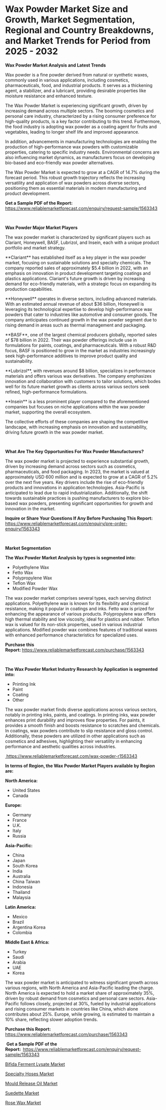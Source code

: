 <p><h1>Wax Powder Market Size and Growth, Market Segmentation, Regional and Country Breakdowns, and Market Trends for Period from 2025 -  2032</h1></p><p><strong>Wax Powder Market Analysis and Latest Trends</strong></p>
<p><p>Wax powder is a fine powder derived from natural or synthetic waxes, commonly used in various applications, including cosmetics, pharmaceuticals, food, and industrial products. It serves as a thickening agent, a stabilizer, and a lubricant, providing desirable properties like moisture resistance and enhanced texture.</p><p>The Wax Powder Market is experiencing significant growth, driven by increasing demand across multiple sectors. The booming cosmetics and personal care industry, characterized by a rising consumer preference for high-quality products, is a key factor contributing to this trend. Furthermore, the food industry is adopting wax powder as a coating agent for fruits and vegetables, leading to longer shelf life and improved appearance.</p><p>In addition, advancements in manufacturing technologies are enabling the production of high-performance wax powders with customizable properties, catering to specific industry needs. Environmental concerns are also influencing market dynamics, as manufacturers focus on developing bio-based and eco-friendly wax powder alternatives.</p><p>The Wax Powder Market is expected to grow at a CAGR of 14.7% during the forecast period. This robust growth trajectory reflects the increasing versatility and application of wax powders across diverse sectors, positioning them as essential materials in modern manufacturing and product development.</p></p>
<p><strong>Get a Sample PDF of the Report:&nbsp;</strong> <a href="https://www.reliablemarketforecast.com/enquiry/request-sample/1563343?utm_campaign=2249&utm_medium=2&utm_source=Github&utm_content=ia&utm_term=30012025&utm_id=wax-powder">https://www.reliablemarketforecast.com/enquiry/request-sample/1563343</a></p>
<p>&nbsp;</p>
<p><strong>Wax Powder Major Market Players</strong></p>
<p><p>The wax powder market is characterized by significant players such as Clariant, Honeywell, BASF, Lubrizol, and Insein, each with a unique product portfolio and market strategy.</p><p>**Clariant** has established itself as a key player in the wax powder market, focusing on sustainable solutions and specialty chemicals. The company reported sales of approximately $5.4 billion in 2022, with an emphasis on innovation in product development targeting coatings and plastics applications. Clariant's future growth is driven by increasing demand for eco-friendly materials, with a strategic focus on expanding its production capabilities.</p><p>**Honeywell** operates in diverse sectors, including advanced materials. With an estimated annual revenue of about $36 billion, Honeywell is leveraging its technological expertise to develop high-performance wax powders that cater to industries like automotive and consumer goods. The company anticipates continued growth in the wax powder segment due to rising demand in areas such as thermal management and packaging.</p><p>**BASF**, one of the largest chemical producers globally, reported sales of $78 billion in 2022. Their wax powder offerings include use in formulations for paints, coatings, and pharmaceuticals. With a robust R&D focus, BASF is positioned to grow in the market as industries increasingly seek high-performance additives to improve product quality and sustainability.</p><p>**Lubrizol**, with revenues around $8 billion, specializes in performance materials and offers various wax derivatives. The company emphasizes innovation and collaboration with customers to tailor solutions, which bodes well for its future market growth as clients across various sectors seek refined, high-performance formulations.</p><p>**Insein** is a less prominent player compared to the aforementioned companies but focuses on niche applications within the wax powder market, supporting the overall ecosystem. </p><p>The collective efforts of these companies are shaping the competitive landscape, with increasing emphasis on innovation and sustainability, driving future growth in the wax powder market.</p></p>
<p>&nbsp;</p>
<p><strong>What Are The Key Opportunities For Wax Powder Manufacturers?</strong></p>
<p><p>The wax powder market is projected to experience substantial growth, driven by increasing demand across sectors such as cosmetics, pharmaceuticals, and food packaging. In 2023, the market is valued at approximately USD 600 million and is expected to grow at a CAGR of 5.2% over the next five years. Key drivers include the rise of eco-friendly products and innovations in application technologies. Asia-Pacific is anticipated to lead due to rapid industrialization. Additionally, the shift towards sustainable practices is pushing manufacturers to explore bio-based wax powders, presenting significant opportunities for growth and innovation in the market.</p></p>
<p><strong>Inquire or Share Your Questions If Any Before Purchasing This Report:</strong> <a href="https://www.reliablemarketforecast.com/enquiry/pre-order-enquiry/1563343?utm_campaign=2249&utm_medium=2&utm_source=Github&utm_content=ia&utm_term=30012025&utm_id=wax-powder">https://www.reliablemarketforecast.com/enquiry/pre-order-enquiry/1563343</a></p>
<p>&nbsp;</p>
<p><strong>Market Segmentation</strong></p>
<p><strong>The Wax Powder Market Analysis by types is segmented into:</strong></p>
<p><ul><li>Polyethylene Wax</li><li>Fetto Wax</li><li>Polypropylene Wax</li><li>Teflon Wax</li><li>Modified Powder Wax</li></ul></p>
<p><p>The wax powder market comprises several types, each serving distinct applications. Polyethylene wax is known for its flexibility and chemical resistance, making it popular in coatings and inks. Fetto wax is prized for enhancing the appearance of various products. Polypropylene wax offers high thermal stability and low viscosity, ideal for plastics and rubber. Teflon wax is valued for its non-stick properties, used in various industrial applications. Modified powder wax combines features of traditional waxes with enhanced performance characteristics for specialized uses.</p></p>
<p><strong>Purchase this Report:&nbsp;</strong><a href="https://www.reliablemarketforecast.com/purchase/1563343?utm_campaign=2249&utm_medium=2&utm_source=Github&utm_content=ia&utm_term=30012025&utm_id=wax-powder">https://www.reliablemarketforecast.com/purchase/1563343</a></p>
<p>&nbsp;</p>
<p><strong>The Wax Powder Market Industry Research by Application is segmented into:</strong></p>
<p><ul><li>Printing Ink</li><li>Paint</li><li>Coating</li><li>Other</li></ul></p>
<p><p>The wax powder market finds diverse applications across various sectors, notably in printing inks, paints, and coatings. In printing inks, wax powder enhances print durability and improves flow properties. For paints, it provides a smooth finish and boosts resistance to scratches and chemicals. In coatings, wax powders contribute to slip resistance and gloss control. Additionally, these powders are utilized in other applications such as cosmetics and adhesives, highlighting their versatility in enhancing performance and aesthetic qualities across industries.</p></p>
<p><a href="https://www.reliablemarketforecast.com/wax-powder-r1563343?utm_campaign=2249&utm_medium=2&utm_source=Github&utm_content=ia&utm_term=30012025&utm_id=wax-powder">&nbsp;https://www.reliablemarketforecast.com/wax-powder-r1563343</a></p>
<p><strong>In terms of Region, the Wax Powder Market Players available by Region are:</strong></p>
<p>
    <p> <strong> North America: </strong>
        <ul>
            <li>United States</li>
            <li>Canada</li>
        </ul>
        </p> 
    <p> <strong> Europe: </strong>
        <ul>
            <li>Germany</li>
            <li>France</li>
            <li>U.K.</li>
            <li>Italy</li>
            <li>Russia</li>
        </ul>
        </p> 
    <p> <strong> Asia-Pacific: </strong>
        <ul>
            <li>China</li>
            <li>Japan</li>
            <li>South Korea</li>
            <li>India</li>
            <li>Australia</li>
            <li>China Taiwan</li>
            <li>Indonesia</li>
            <li>Thailand</li>
            <li>Malaysia</li>
        </ul>
        </p> 
    <p> <strong> Latin America: </strong>
        <ul>
            <li>Mexico</li>
            <li>Brazil</li>
            <li>Argentina Korea</li>
            <li>Colombia</li>
        </ul>
        </p> 
    <p> <strong> Middle East & Africa: </strong>
        <ul>
            <li>Turkey</li>
            <li>Saudi</li>
            <li>Arabia</li>
            <li>UAE</li>
            <li>Korea</li>
        </ul>
    </p>
    </p>
<p><p>The wax powder market is anticipated to witness significant growth across various regions, with North America and Asia-Pacific leading the charge. North America is expected to hold a market share of approximately 35%, driven by robust demand from cosmetics and personal care sectors. Asia-Pacific follows closely, projected at 30%, fueled by industrial applications and rising consumer markets in countries like China, which alone contributes about 25%. Europe, while growing, is estimated to maintain a 10% share, reflecting slower adoption trends.</p></p>
<p><strong>Purchase this Report: </strong><a href="https://www.reliablemarketforecast.com/purchase/1563343?utm_campaign=2249&utm_medium=2&utm_source=Github&utm_content=ia&utm_term=30012025&utm_id=wax-powder">https://www.reliablemarketforecast.com/purchase/1563343</a></p>
<p>&nbsp;<strong>Get a Sample PDF of the Report:&nbsp;&nbsp;</strong><a href="https://www.reliablemarketforecast.com/enquiry/request-sample/1563343?utm_campaign=2249&utm_medium=2&utm_source=Github&utm_content=ia&utm_term=30012025&utm_id=wax-powder">https://www.reliablemarketforecast.com/enquiry/request-sample/1563343</a></p>
<p><strong></strong></p>
<p><p><a href="https://github.com/ivetasyizhi/Market-Research-Report-List-1/blob/main/bifida-ferment-lysate-market.md?utm_campaign=2249&utm_medium=2&utm_source=Github&utm_content=ia&utm_term=30012025&utm_id=wax-powder">Bifida Ferment Lysate Market</a></p><p><a href="https://github.com/penecorodz74/Market-Research-Report-List-1/blob/main/specialty-hoses-market.md?utm_campaign=2249&utm_medium=2&utm_source=Github&utm_content=ia&utm_term=30012025&utm_id=wax-powder">Specialty Hoses Market</a></p><p><a href="https://github.com/boysabotzoc/Market-Research-Report-List-1/blob/main/mould-release-oil-market.md?utm_campaign=2249&utm_medium=2&utm_source=Github&utm_content=ia&utm_term=30012025&utm_id=wax-powder">Mould Release Oil Market</a></p><p><a href="https://github.com/sadimsamid/Market-Research-Report-List-1/blob/main/suedette-market.md?utm_campaign=2249&utm_medium=2&utm_source=Github&utm_content=ia&utm_term=30012025&utm_id=wax-powder">Suedette Market</a></p><p><a href="https://github.com/aistraasinyo/Market-Research-Report-List-1/blob/main/rose-wax-market.md?utm_campaign=2249&utm_medium=2&utm_source=Github&utm_content=ia&utm_term=30012025&utm_id=wax-powder">Rose Wax Market</a></p></p>